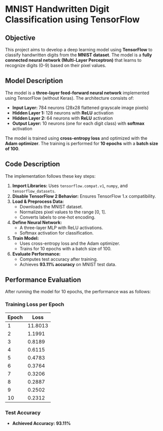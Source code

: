 # MNIST Handwritten Digit Classification using TensorFlow

## Objective
This project aims to develop a deep learning model using **TensorFlow** to classify handwritten digits from the **MNIST dataset**. The model is a **fully connected neural network (Multi-Layer Perceptron)** that learns to recognize digits (0-9) based on their pixel values.

## Model Description
The model is a **three-layer feed-forward neural network** implemented using TensorFlow (without Keras). The architecture consists of:

- **Input Layer:** 784 neurons (28x28 flattened grayscale image pixels)
- **Hidden Layer 1:** 128 neurons with **ReLU** activation
- **Hidden Layer 2:** 64 neurons with **ReLU** activation
- **Output Layer:** 10 neurons (one for each digit class) with **softmax** activation

The model is trained using **cross-entropy loss** and optimized with the **Adam optimizer**. The training is performed for **10 epochs** with a **batch size of 100**.

## Code Description
The implementation follows these key steps:

1. **Import Libraries:** Uses `tensorflow.compat.v1`, `numpy`, and `tensorflow_datasets`.
2. **Disable TensorFlow 2 Behavior:** Ensures TensorFlow 1.x compatibility.
3. **Load & Preprocess Data:**
   - Downloads the MNIST dataset.
   - Normalizes pixel values to the range [0, 1].
   - Converts labels to one-hot encoding.
4. **Define Neural Network:**
   - A three-layer MLP with ReLU activations.
   - Softmax activation for classification.
5. **Train Model:**
   - Uses cross-entropy loss and the Adam optimizer.
   - Trains for 10 epochs with a batch size of 100.
6. **Evaluate Performance:**
   - Computes test accuracy after training.
   - Achieves **93.11% accuracy** on MNIST test data.

## Performance Evaluation
After running the model for 10 epochs, the performance was as follows:

### Training Loss per Epoch

| Epoch | Loss    |
|-------|---------|
| 1     | 11.8013 |
| 2     | 1.1991  |
| 3     | 0.8189  |
| 4     | 0.6115  |
| 5     | 0.4783  |
| 6     | 0.3764  |
| 7     | 0.3206  |
| 8     | 0.2887  |
| 9     | 0.2502  |
| 10    | 0.2312  |

### Test Accuracy
- **Achieved Accuracy:** **93.11%**


